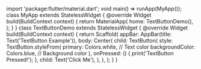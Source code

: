 import 'package:flutter/material.dart';
void main() => runApp(MyApp());
class MyApp extends StatelessWidget {
 @override
 Widget build(BuildContext context) {
 return MaterialApp(
 home: TextButtonDemo(),
 );
 }
}
class TextButtonDemo extends StatelessWidget {
 @override
 Widget build(BuildContext context) {
 return Scaffold(
 appBar: AppBar(title: Text('TextButton Example')),
 body: Center(
 child: TextButton(
 style: TextButton.styleFrom(
 primary: Colors.white, // Text color
 backgroundColor: Colors.blue, // Background color
 ),
 onPressed: () {
 print('TextButton Pressed!');
 },
 child: Text('Click Me'),
 ),
 ),
 );
 }
}
